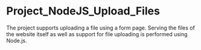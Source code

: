 # Project_NodeJS_Upload_Files

The project supports uploading a file using a form page. Serving the files of the website itself as well as support for file uploading is performed using Node.js.
